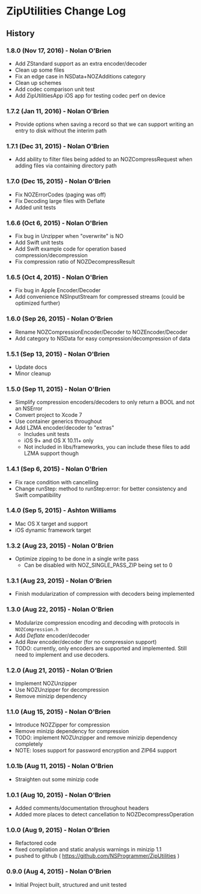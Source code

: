 # ZipUtilities Change Log

## History

### 1.8.0  (Nov 17, 2016) - Nolan O'Brien

- Add ZStandard support as an extra encoder/decoder
- Clean up some files
- Fix an edge case in NSData+NOZAdditions category
- Clean up schemes
- Add codec comparison unit test
- Add ZipUtilitiesApp iOS app for testing codec perf on device

### 1.7.2  (Jan 11, 2016) - Nolan O'Brien

- Provide options when saving a record so that we can support writing an entry to disk without the interim path

### 1.7.1  (Dec 31, 2015) - Nolan O'Brien

- Add ability to filter files being added to an NOZCompressRequest when adding files via containing directory path

### 1.7.0  (Dec 15, 2015) - Nolan O'Brien

- Fix NOZErrorCodes (paging was off)
- Fix Decoding large files with Deflate
- Added unit tests

### 1.6.6  (Oct 6, 2015) - Nolan O'Brien

- Fix bug in Unzipper when "overwrite" is NO
- Add Swift unit tests
- Add Swift example code for operation based compression/decompression
- Fix compression ratio of NOZDecompressResult

### 1.6.5  (Oct 4, 2015) - Nolan O'Brien

- Fix bug in Apple Encoder/Decoder
- Add convenience NSInputStream for compressed streams (could be optimized further)

### 1.6.0  (Sep 26, 2015) - Nolan O'Brien

- Rename NOZCompressionEncoder/Decoder to NOZEncoder/Decoder
- Add category to NSData for easy compression/decompression of data

### 1.5.1  (Sep 13, 2015) - Nolan O'Brien

- Update docs
- Minor cleanup

### 1.5.0  (Sep 11, 2015) - Nolan O'Brien

- Simplify compression encoders/decoders to only return a BOOL and not an NSError
- Convert project to Xcode 7
- Use container generics throughout
- Add LZMA encoder/decoder to "extras"
  - Includes unit tests
  - iOS 9+ and OS X 10.11+ only
  - Not included in libs/frameworks, you can include these files to add LZMA support though

### 1.4.1  (Sep 6, 2015) - Nolan O'Brien

- Fix race condition with cancelling
- Change runStep: method to runStep:error: for better consistency and Swift compatibility

### 1.4.0  (Sep 5, 2015) - Ashton Williams

- Mac OS X target and support
- iOS dynamic framework target

### 1.3.2  (Aug 23, 2015) - Nolan O'Brien

- Optimize zipping to be done in a single write pass
  - Can be disabled with NOZ_SINGLE_PASS_ZIP being set to 0

### 1.3.1  (Aug 23, 2015) - Nolan O'Brien

- Finish modularization of compression with decoders being implemented

### 1.3.0  (Aug 22, 2015) - Nolan O'Brien

- Modularize compression encoding and decoding with protocols in `NOZCompression.h`
- Add _Deflate_ encoder/decoder
- Add _Raw_ encoder/decoder (for no compression support)
- TODO: currently, only encoders are supported and implemented. Still need to implement and use decoders.

### 1.2.0  (Aug 21, 2015) - Nolan O'Brien

- Implement NOZUnzipper
- Use NOZUnzipper for decompression
- Remove minizip dependency

### 1.1.0  (Aug 15, 2015) - Nolan O'Brien

- Introduce NOZZipper for compression
- Remove minizip dependency for compression
- TODO: implement NOZUnzipper and remove minizip dependency completely
- NOTE: loses support for password encryption and ZIP64 support

### 1.0.1b (Aug 11, 2015) - Nolan O'Brien

- Straighten out some minizip code

### 1.0.1 (Aug 10, 2015) - Nolan O'Brien

- Added comments/documentation throughout headers
- Added more places to detect cancellation to NOZDecompressOperation

### 1.0.0 (Aug 9, 2015) - Nolan O'Brien

- Refactored code
- fixed compilation and static analysis warnings in minizip 1.1
- pushed to github ( https://github.com/NSProgrammer/ZipUtilities )

### 0.9.0 (Aug 4, 2015) - Nolan O'Brien

- Initial Project built, structured and unit tested
